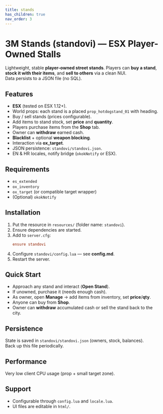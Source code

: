 ```yaml
---
title: stands
has_children: true
nav_order: 3
---
```



# 3M Stands (standovi) — ESX Player-Owned Stalls

Lightweight, stable **player-owned street stands**. Players can **buy a stand**, **stock it with their items**, and **sell to others** via a clean NUI.  
Data persists to a JSON file (no SQL).

## Features
- **ESX** (tested on ESX 1.12+).
- World props: each stand is a placed `prop_hotdogstand_01` with heading.
- Buy / sell stands (prices configurable).
- Add items to stand stock, set **price** and **quantity**.
- Players purchase items from the **Shop** tab.
- Owner can **withdraw** earned cash.
- **Blacklist** + optional **weapon blocking**.
- Interaction via **ox_target**.
- JSON persistence: `standovi/standovi.json`.
- EN & HR locales, notify bridge (`okokNotify` or ESX).

## Requirements
- `es_extended`
- `ox_inventory`
- `ox_target` (or compatible target wrapper)
- (Optional) `okokNotify`

## Installation
1. Put the resource in `resources/` (folder name: `standovi`).  
2. Ensure dependencies are started.
3. Add to `server.cfg`:
   ```cfg
   ensure standovi
   ```
4. Configure `standovi/config.lua` — see **config.md**.
5. Restart the server.

## Quick Start
- Approach any stand and interact (**Open Stand**).  
- If unowned, purchase it (needs enough cash).  
- As owner, open **Manage** → add items from inventory, set **price**/**qty**.  
- Anyone can buy from **Shop**.  
- Owner can **withdraw** accumulated cash or sell the stand back to the city.

## Persistence
State is saved in `standovi/standovi.json` (owners, stock, balances).  
Back up this file periodically.

## Performance
Very low client CPU usage (prop + small target zone).

## Support
- Configurable through `config.lua` and `locale.lua`.
- UI files are editable in `html/`.
